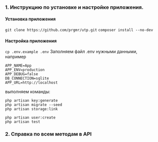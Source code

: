 ### 1. Инструкцию по установке и настройке приложения.  
#### Установка приложения
`git clone https://github.com/prgmr/utp.git`
`composer install --no-dev`

#### Настройка приложения
`cp .env.example .env`
Заполняем файл .env нужными данными, например  
```
APP_NAME=App
APP_ENV=production
APP_DEBUG=false
DB_CONNECTION=sqlite
APP_URL=http://localhost
```

выполняем команды:  
```
php artisan key:generate
php artisan migrate --seed
php artisan storage:link

php artisan user:create
php artisan test
```


### 2. Справка по всем методам в API
